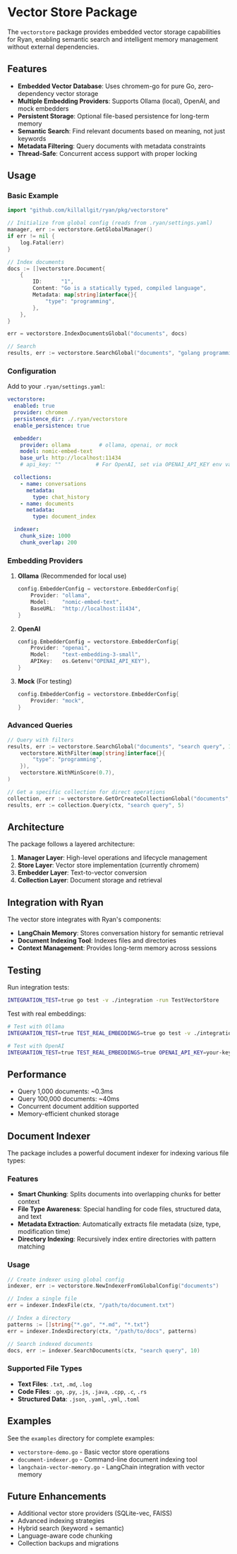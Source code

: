 # Vector Store Package

The `vectorstore` package provides embedded vector storage capabilities for Ryan, enabling semantic search and intelligent memory management without external dependencies.

## Features

- **Embedded Vector Database**: Uses chromem-go for pure Go, zero-dependency vector storage
- **Multiple Embedding Providers**: Supports Ollama (local), OpenAI, and mock embedders
- **Persistent Storage**: Optional file-based persistence for long-term memory
- **Semantic Search**: Find relevant documents based on meaning, not just keywords
- **Metadata Filtering**: Query documents with metadata constraints
- **Thread-Safe**: Concurrent access support with proper locking

## Usage

### Basic Example

```go
import "github.com/killallgit/ryan/pkg/vectorstore"

// Initialize from global config (reads from .ryan/settings.yaml)
manager, err := vectorstore.GetGlobalManager()
if err != nil {
    log.Fatal(err)
}

// Index documents
docs := []vectorstore.Document{
    {
        ID:      "1",
        Content: "Go is a statically typed, compiled language",
        Metadata: map[string]interface{}{
            "type": "programming",
        },
    },
}

err = vectorstore.IndexDocumentsGlobal("documents", docs)

// Search
results, err := vectorstore.SearchGlobal("documents", "golang programming", 5)
```

### Configuration

Add to your `.ryan/settings.yaml`:

```yaml
vectorstore:
  enabled: true
  provider: chromem
  persistence_dir: ./.ryan/vectorstore
  enable_persistence: true

  embedder:
    provider: ollama         # ollama, openai, or mock
    model: nomic-embed-text
    base_url: http://localhost:11434
    # api_key: ""           # For OpenAI, set via OPENAI_API_KEY env var

  collections:
    - name: conversations
      metadata:
        type: chat_history
    - name: documents
      metadata:
        type: document_index

  indexer:
    chunk_size: 1000
    chunk_overlap: 200
```

### Embedding Providers

1. **Ollama** (Recommended for local use)
   ```go
   config.EmbedderConfig = vectorstore.EmbedderConfig{
       Provider: "ollama",
       Model:    "nomic-embed-text",
       BaseURL:  "http://localhost:11434",
   }
   ```

2. **OpenAI**
   ```go
   config.EmbedderConfig = vectorstore.EmbedderConfig{
       Provider: "openai",
       Model:    "text-embedding-3-small",
       APIKey:   os.Getenv("OPENAI_API_KEY"),
   }
   ```

3. **Mock** (For testing)
   ```go
   config.EmbedderConfig = vectorstore.EmbedderConfig{
       Provider: "mock",
   }
   ```

### Advanced Queries

```go
// Query with filters
results, err := vectorstore.SearchGlobal("documents", "search query", 10,
    vectorstore.WithFilter(map[string]interface{}{
        "type": "programming",
    }),
    vectorstore.WithMinScore(0.7),
)

// Get a specific collection for direct operations
collection, err := vectorstore.GetOrCreateCollectionGlobal("documents", nil)
results, err := collection.Query(ctx, "search query", 5)
```

## Architecture

The package follows a layered architecture:

1. **Manager Layer**: High-level operations and lifecycle management
2. **Store Layer**: Vector store implementation (currently chromem)
3. **Embedder Layer**: Text-to-vector conversion
4. **Collection Layer**: Document storage and retrieval

## Integration with Ryan

The vector store integrates with Ryan's components:

- **LangChain Memory**: Stores conversation history for semantic retrieval
- **Document Indexing Tool**: Indexes files and directories
- **Context Management**: Provides long-term memory across sessions

## Testing

Run integration tests:

```bash
INTEGRATION_TEST=true go test -v ./integration -run TestVectorStore
```

Test with real embeddings:

```bash
# Test with Ollama
INTEGRATION_TEST=true TEST_REAL_EMBEDDINGS=true go test -v ./integration -run TestRealEmbeddings

# Test with OpenAI
INTEGRATION_TEST=true TEST_REAL_EMBEDDINGS=true OPENAI_API_KEY=your-key go test -v ./integration -run TestRealEmbeddings
```

## Performance

- Query 1,000 documents: ~0.3ms
- Query 100,000 documents: ~40ms
- Concurrent document addition supported
- Memory-efficient chunked storage

## Document Indexer

The package includes a powerful document indexer for indexing various file types:

### Features
- **Smart Chunking**: Splits documents into overlapping chunks for better context
- **File Type Awareness**: Special handling for code files, structured data, and text
- **Metadata Extraction**: Automatically extracts file metadata (size, type, modification time)
- **Directory Indexing**: Recursively index entire directories with pattern matching

### Usage

```go
// Create indexer using global config
indexer, err := vectorstore.NewIndexerFromGlobalConfig("documents")

// Index a single file
err = indexer.IndexFile(ctx, "/path/to/document.txt")

// Index a directory
patterns := []string{"*.go", "*.md", "*.txt"}
err = indexer.IndexDirectory(ctx, "/path/to/docs", patterns)

// Search indexed documents
docs, err := indexer.SearchDocuments(ctx, "search query", 10)
```

### Supported File Types
- **Text Files**: `.txt`, `.md`, `.log`
- **Code Files**: `.go`, `.py`, `.js`, `.java`, `.cpp`, `.c`, `.rs`
- **Structured Data**: `.json`, `.yaml`, `.yml`, `.toml`

## Examples

See the `examples` directory for complete examples:
- `vectorstore-demo.go` - Basic vector store operations
- `document-indexer.go` - Command-line document indexing tool
- `langchain-vector-memory.go` - LangChain integration with vector memory

## Future Enhancements

- Additional vector store providers (SQLite-vec, FAISS)
- Advanced indexing strategies
- Hybrid search (keyword + semantic)
- Language-aware code chunking
- Collection backups and migrations
